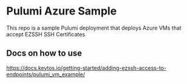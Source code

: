 # Pulumi Azure Sample
This repo is a sample Pulumi deployment that deploys Azure VMs that accept EZSSH SSH Certificates

## Docs on how to use
https://docs.keytos.io/getting-started/adding-ezssh-access-to-endpoints/pulumi_vm_example/